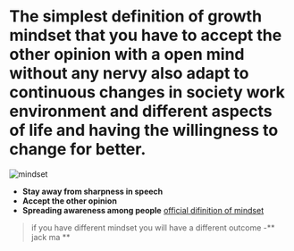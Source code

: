 # The simplest definition of growth mindset that you have to accept the other opinion with a open mind without any nervy also adapt to continuous changes in society work environment and different aspects of life and having the willingness to change for better. 
![mindset](https://specials-images.forbesimg.com/imageserve/637192394/960x0.jpg?fit=scale)
- **Stay away from sharpness in speech**
- **Accept the other opinion**
- **Spreading awareness among people**
[official difinition of mindset](https://en.wikipedia.org/wiki/Mindset)
> if you have different mindset you will have a different outcome
-** jack ma ** 